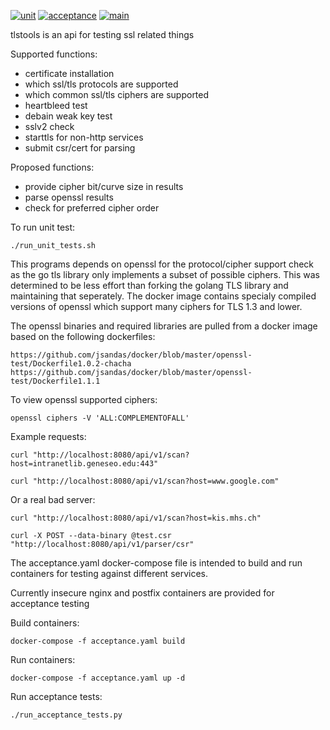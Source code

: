 [![unit](https://github.com/jsandas/tlstools/actions/workflows/unit.yaml/badge.svg)](https://github.com/jsandas/tlstools/actions/workflows/unit.yaml)
[![acceptance](https://github.com/jsandas/tlstools/actions/workflows/acceptance.yml/badge.svg)](https://github.com/jsandas/tlstools/actions/workflows/acceptance.yml)
[![main](https://github.com/jsandas/tlstools/actions/workflows/main.yaml/badge.svg)](https://github.com/jsandas/tlstools/actions/workflows/main.yaml)

tlstools is an api for testing ssl related things

Supported functions:
* certificate installation
* which ssl/tls protocols are supported
* which common ssl/tls ciphers are supported
* heartbleed test
* debain weak key test
* sslv2 check
* starttls for non-http services
* submit csr/cert for parsing

Proposed functions:
* provide cipher bit/curve size in results
* parse openssl results
* check for preferred cipher order


To run unit test:
```
./run_unit_tests.sh
```


This programs depends on openssl for the protocol/cipher support check as the go tls library only implements a subset of possible ciphers.  This was determined to be less effort than forking the golang TLS library and maintaining that seperately.  The docker image contains specialy compiled versions of openssl which support many ciphers for TLS 1.3 and lower.

The openssl binaries and required libraries are pulled from a docker image based on the following dockerfiles:
```
https://github.com/jsandas/docker/blob/master/openssl-test/Dockerfile1.0.2-chacha
https://github.com/jsandas/docker/blob/master/openssl-test/Dockerfile1.1.1
```

To view openssl supported ciphers:
```
openssl ciphers -V 'ALL:COMPLEMENTOFALL'
```

Example requests:
```
curl "http://localhost:8080/api/v1/scan?host=intranetlib.geneseo.edu:443"
```
```
curl "http://localhost:8080/api/v1/scan?host=www.google.com"
```
Or a real bad server:
```
curl "http://localhost:8080/api/v1/scan?host=kis.mhs.ch"
```
```
curl -X POST --data-binary @test.csr "http://localhost:8080/api/v1/parser/csr"
```


The acceptance.yaml docker-compose file is intended to build and run containers for testing against different services.  

Currently insecure nginx and postfix containers are provided for acceptance testing

Build containers:
```
docker-compose -f acceptance.yaml build
```

Run containers:
```
docker-compose -f acceptance.yaml up -d
```

Run acceptance tests:
```
./run_acceptance_tests.py
```